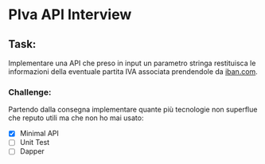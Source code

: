 # PIva API Interview

## Task: 
Implementare una API che preso in input un parametro stringa restituisca le informazioni della eventuale partita IVA associata prendendole da [iban.com](https://www.iban.com/vat-checker).

### Challenge:
Partendo dalla consegna implementare quante più tecnologie non superflue che reputo utili ma che non ho mai usato:

* [x]  Minimal API
* [ ] Unit Test
* [ ] Dapper
